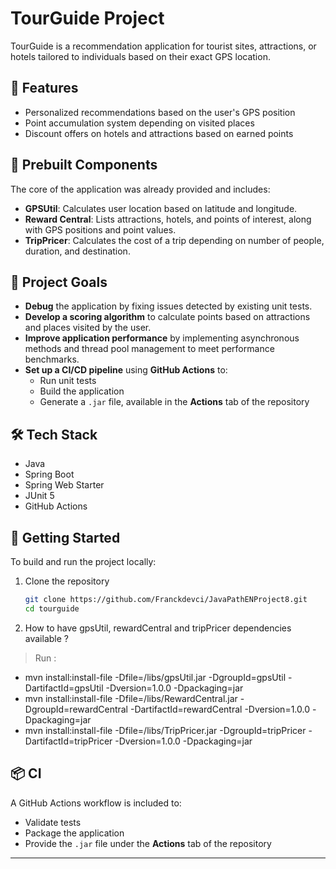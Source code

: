# TourGuide Project

TourGuide is a recommendation application for tourist sites, attractions, or hotels tailored to individuals based on their exact GPS location.

## 📌 Features

- Personalized recommendations based on the user's GPS position
- Point accumulation system depending on visited places
- Discount offers on hotels and attractions based on earned points

## 🧩 Prebuilt Components

The core of the application was already provided and includes:

- **GPSUtil**: Calculates user location based on latitude and longitude.
- **Reward Central**: Lists attractions, hotels, and points of interest, along with GPS positions and point values.
- **TripPricer**: Calculates the cost of a trip depending on number of people, duration, and destination.

## 🎯 Project Goals

- **Debug** the application by fixing issues detected by existing unit tests.
- **Develop a scoring algorithm** to calculate points based on attractions and places visited by the user.
- **Improve application performance** by implementing asynchronous methods and thread pool management to meet performance benchmarks.
- **Set up a CI/CD pipeline** using **GitHub Actions** to:
  - Run unit tests
  - Build the application
  - Generate a `.jar` file, available in the **Actions** tab of the repository

## 🛠️ Tech Stack

- Java
- Spring Boot
- Spring Web Starter
- JUnit 5
- GitHub Actions

## 🚀 Getting Started

To build and run the project locally:

1. Clone the repository  
   ```bash
   git clone https://github.com/Franckdevci/JavaPathENProject8.git
   cd tourguide
   ```
   
2. How to have gpsUtil, rewardCentral and tripPricer dependencies available ?

> Run : 
- mvn install:install-file -Dfile=/libs/gpsUtil.jar -DgroupId=gpsUtil -DartifactId=gpsUtil -Dversion=1.0.0 -Dpackaging=jar  
- mvn install:install-file -Dfile=/libs/RewardCentral.jar -DgroupId=rewardCentral -DartifactId=rewardCentral -Dversion=1.0.0 -Dpackaging=jar  
- mvn install:install-file -Dfile=/libs/TripPricer.jar -DgroupId=tripPricer -DartifactId=tripPricer -Dversion=1.0.0 -Dpackaging=jar


## 📦 CI

A GitHub Actions workflow is included to:
- Validate tests
- Package the application
- Provide the `.jar` file under the **Actions** tab of the repository

---
